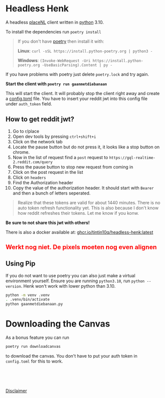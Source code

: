 # Headless Henk
A headless [placeNL](https://github.com/PlaceNL/Chief) client written in [python](https://www.python.org/) 3.10.

To install the dependencies run `poetry install` 

> If you don't have [poetry](https://python-poetry.org/docs/) then install it with:
>
> **Linux**: `curl -sSL https://install.python-poetry.org | python3 -`
> 
> **Windows**: `(Invoke-WebRequest -Uri https://install.python-poetry.org -UseBasicParsing).Content | py -` 

If you have problems with poetry just delete `poetry.lock` and try again.

**Start the client with `poetry run gaanmetdiebanaan`**

This will start the client. It will probably stop the client right away and create a [config.toml](config.toml) file. You have to insert your reddit jwt into this config file under `auth_token` field. 

## How to get reddit jwt?

1. Go to r/place
2. Open dev tools by pressing `ctrl+shift+i`
3. Click on the network tab
4. Locate the pause button but do not press it, it looks like a stop button on chrome.
4. Now in the list of request find a `post` request to `https://gql-realtime-2.reddit.com/query`
5. Press the pause button to stop new request from coming in
6. Click on the post request in the list 
7. Click on `headers`
8. Find the Authorization header
9. Copy the value of the authorization header. It should start with `Bearer ` and then a bunch of letters seperated.

> Realize that these tokens are valid for about 1440 minutes. There is no auto token refresh functionality yet. This is also because I don't know how reddit refreshes their tokens. Let me know if you konw. 

**Be sure to not share this jwt with others!**

There is also a docker available at: [ghcr.io/tintin10q/headless-henk:latest](ghcr.io/tintin10q/headless-henk:latest)

<h2 style="color: red; font-size:15pt"> Werkt nog niet. De pixels moeten nog even alignen</h2>

## Using Pip

If you do not want to use poetry you can also just make a virtual environment yourself. Ensure you are running `python3.10`, run `python --version`. Henk won't work with lower python than 3.10.

```bash
python -m venv .venv
. .venv/bin/activate
python gaanmetdiebanaan.py
```

# Downloading the Canvas

As a bonus feature you can run 
```bash
poetry run downloadcanvas
``` 

to download the canvas. You don't have to put your auth token in `config.toml` for this to work. 

<br>
<br>
<br>

[Disclaimer](./disclaimer.md)